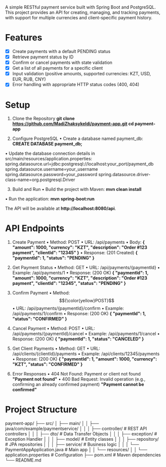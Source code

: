 A simple RESTful payment service built with Spring Boot and PostgreSQL. 
This project provides an API for creating, managing, and tracking payments, with support for multiple currencies and client-specific payment history.

# Features
- [x] Create payments with a default PENDING status
- [x] Retrieve payment status by ID
- [x] Confirm or cancel payments with state validation
- [x] Get a list of all payments for a specific client
- [x] Input validation (positive amounts, supported currencies: KZT, USD, EUR, RUB, CNY)
- [x] Error handling with appropriate HTTP status codes (400, 404)

# Setup

1. Clone the Repository
**git clone https://github.com/MadiZhaksykeldi/payment-app.git
cd payment-app**

2. Configure PostgreSQL
• Create a database named payment_db:
**CREATE DATABASE payment_db;**

• Update the database connection details in src/main/resources/application.properties:
spring.datasource.url=jdbc:postgresql://localhost:your_port/payment_db
spring.datasource.username=your_username
spring.datasource.password=your_password
spring.datasource.driver-class-name=org.postgresql.Driver

3. Build and Run
• Build the project with Maven:
**mvn clean install**

• Run the application:
**mvn spring-boot:run**

The API will be available at **http://localhost:8080/api**.

# API Endpoints

1. Create Payment
• Method: POST
• URL: /api/payments
• Body:
**{
  "amount": 1000,
  "currency": "KZT",
  "description": "Order #123 payment",
  "clientId": "12345"
}**
• Response: (201 Created)
**{
  "paymentId": 1,
  "status": "PENDING"
}**

2. Get Payment Status
• Method: GET
• URL: /api/payments/{paymentId}
• Example: /api/payments/1
• Response: (200 OK)
**{
  "paymentId": 1,
  "amount": 1000,
  "currency": "KZT",
  "description": "Order #123 payment",
  "clientId": "12345",
  "status": "PENDING"
}**

3. Confirm Payment
• Method: $${\color{yellow}POST}$$
• URL: /api/payments/{paymentId}/confirm
• Example: /api/payments/1/confirm
• Response: (200 OK)
**{
  "paymentId": 1,
  "status": "CONFIRMED"
}**

4. Cancel Payment
• Method: POST
• URL: /api/payments/{paymentId}/cancel
• Example: /api/payments/1/cancel
• Response: (200 OK)
**{
  "paymentId": 1,
  "status": "CANCELED"
}**

5. Get Client Payments
• Method: GET
• URL: /api/clients/{clientId}/payments
• Example: /api/clients/12345/payments
• Response: (200 OK)
**{
  "paymentId": 1,
  "amount": 1000,
  "currency": "KZT",
  "status": "CONFIRMED"
}**

6. Error Responses
• 404 Not Found: Payment or client not found
  **"Payment not found"**
• 400 Bad Request: Invalid operation (e.g., confirming an already confirmed payment)
  **"Payment cannot be confirmed"**

# Project Structure

payment-app/
├── src/
│   ├── main/
│   │   ├── java/com/example/paymentservice/
│   │   │   ├── controller/    # REST API controllers
│   │   │   ├── dto/           # Data Transfer Objects
│   │   │   ├── exception/     # Exception Handler
│   │   │   ├── model/         # Entity classes
│   │   │   ├── repository/    # JPA repositories
│   │   │   ├── service/       # Business logic
│   │   │   └── PaymentAppApplication.java  # Main app
│   │   └── resources/
│   │       └── application.properties  # Configuration
├── pom.xml  # Maven dependencies
└── README.md











